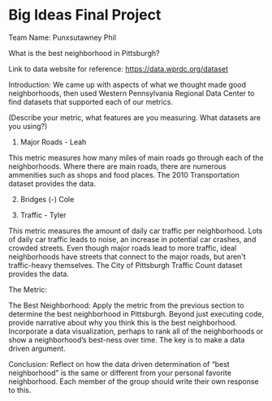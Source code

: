 # Big Ideas Final Project

Team Name: Punxsutawney Phil

What is the best neighborhood in Pittsburgh?

Link to data website for reference: https://data.wprdc.org/dataset

Introduction:
We came up with aspects of what we thought made good neighborhoods, then used Western Pennsylvania Regional Data Center to find datasets that supported each of our metrics.

(Describe your metric, what features are you measuring. What datasets are you using?)

1. Major Roads - Leah

This metric measures how many miles of main roads go through each of the neighborhoods. Where there are main roads, there are numerous ammenities such as shops and food places. The 2010 Transportation dataset provides the data.

2. Bridges (-) Cole
  
3. Traffic - Tyler

This metric measures the amount of daily car traffic per neighborhood. Lots of daily car traffic leads to noise, an increase in potential car crashes, and crowded streets. Even though major roads lead to more traffic, ideal neighborhoods have streets that connect to the major roads, but aren't traffic-heavy themselves. The City of Pittsburgh Traffic Count dataset provides the data.

The Metric:

The Best Neighborhood: Apply the metric from the previous section to determine the best neighborhood in Pittsburgh. Beyond just executing code, provide narrative about why you think this is the best neighborhood. Incorporate a data visualization, perhaps to rank all of the neighborhoods or show a neighborhood’s best-ness over time. The key is to make a data driven argument.

Conclusion: Reflect on how the data driven determination of “best neighborhood” is the same or different from your personal favorite neighborhood. Each member of the group should write their own response to this.
